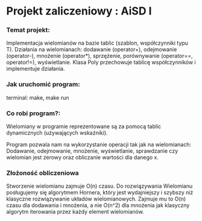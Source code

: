 # Projekt zaliczeniowy : AiSD I
### Temat projekt:

Implementacja wielomianów na bazie tablic (szablon, współczynniki typu T). Działania na wielomianach: dodawanie (operator+), odejmowanie (operator-), mnożenie (operator*), sprzężenie, porównywanie (operator==, operator!=), wyświetlanie. Klasa Poly przechowuje tablicę współczynników i implementuje działania.

### Jak uruchomić program:
terminal: make, make run

### Co robi program?:
Wielomiany w programie reprezentowane są za pomocą tablic dynamicznych (używających wskaźniki).

Program pozwala nam na wykorzystanie operacji tak jak na wielomianach:
Dodawanie, odejmowanie, mnożenie, wyświetlanie, sprawdzanie czy wielomian jest zerowy oraz obliczanie wartości dla danego x.

### Złożoność obliczeniowa
Stworzenie wielomianu zajmuje O(n) czasu.
Do rozwiązywania Wielomianu posługujemy się algorytmem Hornera, który jest wydajniejszy i szybszy niż klasyczne rozwiązywanie układów wielomianowych.
Zajmuje mu to O(n) czasu dla dodawania i mnożenia, a nie O(n^2) dla mnożenia jak klasyczny algorytm iterowania przez każdy element wielomianów.
